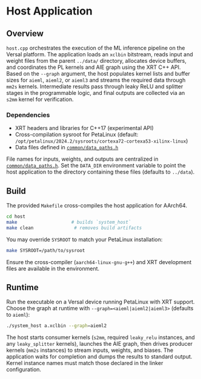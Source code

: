 # Host Application

## Overview
`host.cpp` orchestrates the execution of the ML inference pipeline on the Versal platform. The application loads an `xclbin` bitstream, reads input and weight files from the parent `../data/` directory, allocates device buffers, and coordinates the PL kernels and AIE graph using the XRT C++ API. Based on the `--graph` argument, the host populates kernel lists and buffer sizes for `aieml`, `aieml2`, or `aieml3` and streams the required data through `mm2s` kernels. Intermediate results pass through leaky ReLU and splitter stages in the programmable logic, and final outputs are collected via an `s2mm` kernel for verification.

### Dependencies
- XRT headers and libraries for C++17 (experimental API)
- Cross-compilation sysroot for PetaLinux (default: `/opt/petalinux/2024.2/sysroots/cortexa72-cortexa53-xilinx-linux`)
- Data files defined in [`common/data_paths.h`](../common/data_paths.h)

File names for inputs, weights, and outputs are centralized in
[`common/data_paths.h`](../common/data_paths.h).  Set the `DATA_DIR`
environment variable to point the host application to the directory
containing these files (defaults to `../data`).

## Build
The provided `Makefile` cross-compiles the host application for AArch64.

```bash
cd host
make                    # builds `system_host`
make clean               # removes build artifacts
```

You may override `SYSROOT` to match your PetaLinux installation:

```bash
make SYSROOT=/path/to/sysroot
```

Ensure the cross-compiler (`aarch64-linux-gnu-g++`) and XRT development files are available in the environment.

## Runtime
Run the executable on a Versal device running PetaLinux with XRT support.  Choose the graph at runtime with `--graph=<aieml|aieml2|aieml3>` (defaults to `aieml`):

```bash
./system_host a.xclbin --graph=aieml2
```

The host starts consumer kernels (`s2mm`, required `leaky_relu` instances, and any `leaky_splitter` kernels), launches the AIE graph, then drives producer kernels (`mm2s` instances) to stream inputs, weights, and biases. The application waits for completion and dumps the results to standard output. Kernel instance names must match those declared in the linker configuration.
